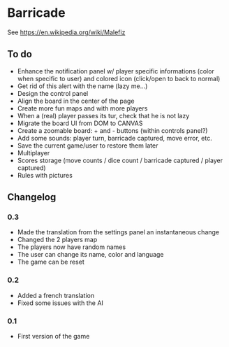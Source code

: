 # Barricade

See https://en.wikipedia.org/wiki/Malefiz


## To do

* Enhance the notification panel w/ player specific informations (color when specific to user) and colored icon (click/open to back to normal)
* Get rid of this alert with the name (lazy me...)
* Design the control panel
* Align the board in the center of the page
* Create more fun maps and with more players
* When a (real) player passes its tur, check that he is not lazy
* Migrate the board UI from DOM to CANVAS
* Create a zoomable board: + and - buttons (within controls panel?)
* Add some sounds: player turn, barricade captured, move error, etc.
* Save the current game/user to restore them later
* Multiplayer
* Scores storage (move counts / dice count / barricade captured / player captured)
* Rules with pictures


## Changelog

### 0.3

* Made the translation from the settings panel an instantaneous change
* Changed the 2 players map
* The players now have random names
* The user can change its name, color and language
* The game can be reset


### 0.2

* Added a french translation
* Fixed some issues with the AI


### 0.1

* First version of the game
